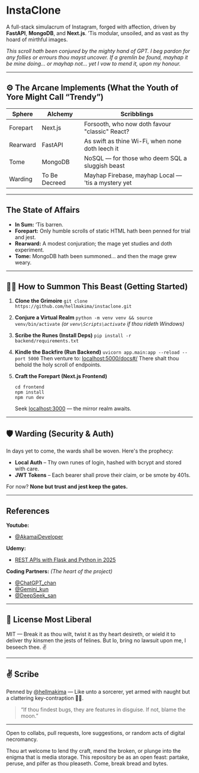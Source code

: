 # InstaClone

A full-stack simulacrum of Instagram, forged with affection, driven by **FastAPI**, **MongoDB**, and **Next.js**.
’Tis modular, unsoiled, and as vast as thy hoard of mirthful images.

_*This scroll hath been conjured by the mighty hand of GPT. I beg pardon for any follies or errours thou mayst uncover. If a gremlin be found, mayhap it be mine doing… or mayhap not… yet I vow to mend it, upon my honour.*_

---

## ⚙️ The Arcane Implements (What the Youth of Yore Might Call “Trendy”)

| Sphere   | Alchemy       | Scribblings                                        |
| -------- | ------------- | -------------------------------------------------- |
| Forepart | Next.js       | Forsooth, who now doth favour "classic" React?     |
| Rearward | FastAPI       | As swift as thine Wi-Fi, when none doth leech it   |
| Tome     | MongoDB       | NoSQL — for those who deem SQL a sluggish beast    |
| Warding  | To Be Decreed | Mayhap Firebase, mayhap Local — 'tis a mystery yet |

---

## The State of Affairs

- **In Sum:** ‘Tis barren.
- **Forepart:** Only humble scrolls of static HTML hath been penned for trial and jest.
- **Rearward:** A modest conjuration; the mage yet studies and doth experiment.
- **Tome:** MongoDB hath been summoned… and then the mage grew weary.

---

## 🧙‍♂️ How to Summon This Beast (Getting Started)

1. **Clone the Grimoire**
   `git clone https://github.com/hellmakima/instaclone.git`

2. **Conjure a Virtual Realm**
   `python -m venv venv && source venv/bin/activate`
   _(or `venv\Scripts\activate` if thou rideth Windows)_

3. **Scribe the Runes (Install Deps)**
   `pip install -r backend/requirements.txt`

4. **Kindle the Backfire (Run Backend)**
   `uvicorn app.main:app --reload --port 5000`
   Then venture to: [localhost:5000/docs#/](http://localhost:5000/docs#/)
   There shalt thou behold the holy scroll of endpoints.

5. **Craft the Forepart (Next.js Frontend)**
   ```
   cd frontend
   npm install
   npm run dev
   ```
   Seek [localhost:3000](http://localhost:3000) — the mirror realm awaits.

---

## 🛡️ Warding (Security & Auth)

In days yet to come, the wards shall be woven. Here's the prophecy:

- **Local Auth** – Thy own runes of login, hashed with bcrypt and stored with care.
- **JWT Tokens** – Each bearer shall prove their claim, or be smote by 401s.

For now?
**None but trust and jest keep the gates.**

---

## References

**Youtube:**

- [@AkamaiDeveloper](https://www.youtube.com/embed/5GxQ1rLTwaU)

**Udemy:**

- [REST APIs with Flask and Python in 2025](https://www.udemy.com/course/rest-api-flask-and-python/)

**Coding Partners:** _(The heart of the project)_

- [@ChatGPT_chan](https://chatgpt.com/?temporary-chat=true)
- [@Gemini_kun](https://gemini.google.com/app?hl=en-IN)
- [@DeepSeek_san](https://chat.deepseek.com)

---

## 📜 License Most Liberal

MIT — Break it as thou wilt, twist it as thy heart desireth, or wield it to deliver thy kinsmen the jests of felines. But lo, bring no lawsuit upon me, I beseech thee. ✌️

---

## ✌️ Scribe

Penned by [@hellmakima](https://github.com/hellmakima) — Like unto a sorcerer, yet armed with naught but a clattering key-contraption 🧙‍♂️.

> “If thou findest bugs, they are features in disguise. If not, blame the moon.”

---

Open to collabs, pull requests, lore suggestions, or random acts of digital necromancy.

Thou art welcome to lend thy craft, mend the broken, or plunge into the enigma that is media storage. This repository be as an open feast: partake, peruse, and pilfer as thou pleaseth. Come, break bread and bytes.
